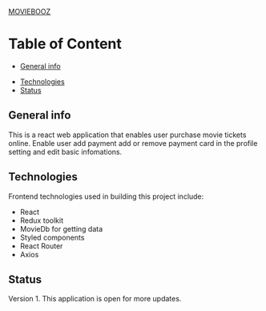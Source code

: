 [MOVIEBOOZ](https://movieboomz.netlify.app/)

# Table of Content

- [General info](#general-info)

* [Technologies](#technologies)
* [Status](status)

## General info

This is a react web application that enables user purchase movie tickets online.
Enable user add payment add or remove payment card in the profile setting and edit basic infomations.

## Technologies

Frontend technologies used in building this project include:

- React
- Redux toolkit
- MovieDb for getting data
- Styled components
- React Router
- Axios

## Status

Version 1.
This application is open for more updates.
